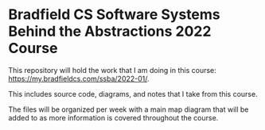 # Bradfield CS Software Systems Behind the Abstractions 2022 Course

This repository will hold the work that I am doing in this course: https://my.bradfieldcs.com/ssba/2022-01/.

This includes source code, diagrams, and notes that I take from this course.

The files will be organized per week with a main map diagram that will be added to as more information is covered throughout the course.
